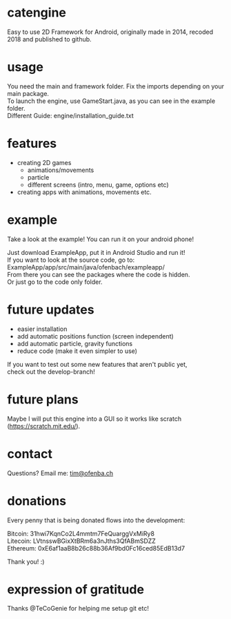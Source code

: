 # catengine
Easy to use 2D Framework for Android, originally made in 2014, recoded 2018 and published to github.

# usage
You need the main and framework folder. Fix the imports depending on your main package.  
To launch the engine, use GameStart.java, as you can see in the example folder.  
Different Guide: engine/installation_guide.txt

# features
- creating 2D games
  - animations/movements
  - particle
  - different screens (intro, menu, game, options etc)
- creating apps with animations, movements etc.

# example
Take a look at the example! You can run it on your android phone!  
  
Just download ExampleApp, put it in Android Studio and run it!  
If you want to look at the source code, go to:  
ExampleApp/app/src/main/java/ofenbach/exampleapp/  
From there you can see the packages where the code is hidden.  
Or just go to the code only folder.  

# future updates
- easier installation  
- add automatic positions function (screen independent)  
- add automatic particle, gravity functions  
- reduce code (make it even simpler to use)  

If you want to test out some new features that aren't public yet,  
check out the develop-branch!  

# future plans
Maybe I will put this engine into a GUI so it works like scratch (https://scratch.mit.edu/).  

# contact
Questions? Email me: tim@ofenba.ch  

# donations
Every penny that is being donated flows into the development:  
  
Bitcoin: 31hwi7KqnCo2L4mmtm7FeQuarggVxMiRy8  
Litecoin: LVtnsswBGixXtBRm6a3nJths3QfABmSDZZ  
Ethereum: 0xE6af1aaB8b26c88b36Af9bd0Fc16ced85EdB13d7  
  
Thank you! :)  

# expression of gratitude
Thanks @TeCoGenie for helping me setup git etc!
